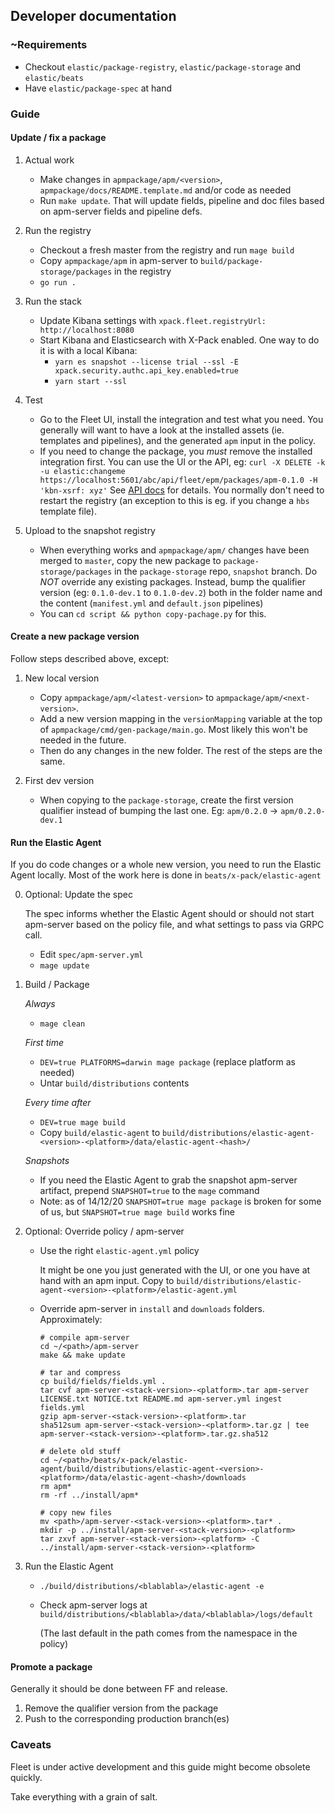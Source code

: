 ## Developer documentation

### ~Requirements

- Checkout `elastic/package-registry`, `elastic/package-storage` and `elastic/beats`
- Have `elastic/package-spec` at hand

### Guide

#### Update / fix a package

1. Actual work
    - Make changes in `apmpackage/apm/<version>`, `apmpackage/docs/README.template.md` and/or code as needed
    - Run `make update`. That will update fields, pipeline and doc files based on apm-server fields and pipeline defs.

2. Run the registry
    - Checkout a fresh master from the registry and run `mage build`
    - Copy `apmpackage/apm` in apm-server to `build/package-storage/packages` in the registry
    - `go run .`

3. Run the stack
    - Update Kibana settings with `xpack.fleet.registryUrl: http://localhost:8080`
    - Start Kibana and Elasticsearch with X-Pack enabled. One way to do it is with a local Kibana:
        - `yarn es snapshot --license trial --ssl -E xpack.security.authc.api_key.enabled=true`
        - `yarn start --ssl`

4. Test
    - Go to the Fleet UI, install the integration and test what you need. You generally will want to have a look at the
   installed assets (ie. templates and pipelines), and the generated `apm` input in the policy.
    - If you need to change the package, you *must* remove the installed integration first. You can use the UI
    or the API, eg: `curl -X DELETE -k -u elastic:changeme https://localhost:5601/abc/api/fleet/epm/packages/apm-0.1.0 -H 'kbn-xsrf: xyz'`
    See [API docs](https://github.com/elastic/kibana/tree/master/x-pack/plugins/fleet/dev_docs/api) for details.
    You normally don't need to restart the registry (an exception to this is eg. if you change a `hbs` template file).

5. Upload to the snapshot registry
    - When everything works and `apmpackage/apm/` changes have been merged to `master`, copy the new package to
    `package-storage/packages` in the `package-storage` repo, `snapshot` branch.
    Do *NOT* override any existing packages. Instead, bump the qualifier version (eg: `0.1.0-dev.1` to `0.1.0-dev.2`)
    both in the folder name and the content (`manifest.yml` and `default.json` pipelines)
    - You can `cd script && python copy-pachage.py` for this.

#### Create a new package version

Follow steps described above, except:

1. New local version
    - Copy `apmpackage/apm/<latest-version>` to `apmpackage/apm/<next-version>`.
    - Add a new version mapping in the `versionMapping` variable at the top of `apmpackage/cmd/gen-package/main.go`.
      Most likely this won't be needed in the future.
    - Then do any changes in the new folder. The rest of the steps are the same.

2. First dev version
    - When copying to the `package-storage`, create the first version qualifier instead of bumping the last one.
      Eg: `apm/0.2.0` -> `apm/0.2.0-dev.1`


#### Run the Elastic Agent

If you do code changes or a whole new version, you need to run the Elastic Agent locally.
Most of the work here is done in `beats/x-pack/elastic-agent`

0. Optional: Update the spec

   The spec informs whether the Elastic Agent should or should not start apm-server based on the policy file,
   and what settings to pass via GRPC call.
    - Edit `spec/apm-server.yml`
    - `mage update`

1. Build / Package

    *Always*
    - `mage clean`

    *First time*
    - `DEV=true PLATFORMS=darwin mage package` (replace platform as needed)
    - Untar `build/distributions` contents

    *Every time after*
    - `DEV=true mage build`
    - Copy `build/elastic-agent` to `build/distributions/elastic-agent-<version>-<platform>/data/elastic-agent-<hash>/`

    *Snapshots*
    - If you need the Elastic Agent to grab the snapshot apm-server artifact, prepend `SNAPSHOT=true` to the `mage` command
    - Note: as of 14/12/20 `SNAPSHOT=true mage package` is broken for some of us, but `SNAPSHOT=true mage build` works fine

2. Optional: Override policy / apm-server
    - Use the right `elastic-agent.yml` policy

      It might be one you just generated with the UI, or one you have at hand with an apm input.
      Copy to `build/distributions/elastic-agent-<version>-<platform>/elastic-agent.yml`

    - Override apm-server in `install` and `downloads` folders. Approximately:
      ```
      # compile apm-server
      cd ~/<path>/apm-server
      make && make update

      # tar and compress
      cp build/fields/fields.yml .
      tar cvf apm-server-<stack-version>-<platform>.tar apm-server LICENSE.txt NOTICE.txt README.md apm-server.yml ingest fields.yml
      gzip apm-server-<stack-version>-<platform>.tar
      sha512sum apm-server-<stack-version>-<platform>.tar.gz | tee apm-server-<stack-version>-<platform>.tar.gz.sha512

      # delete old stuff
      cd ~/<path>/beats/x-pack/elastic-agent/build/distributions/elastic-agent-<version>-<platform>/data/elastic-agent-<hash>/downloads
      rm apm*
      rm -rf ../install/apm*

      # copy new files
      mv <path>/apm-server-<stack-version>-<platform>.tar* .
      mkdir -p ../install/apm-server-<stack-version>-<platform>
      tar zxvf apm-server-<stack-version>-<platform> -C ../install/apm-server-<stack-version>-<platform>
      ```
3. Run the Elastic Agent
    - `./build/distributions/<blablabla>/elastic-agent -e`
    - Check apm-server logs at `build/distributions/<blablabla>/data/<blablabla>/logs/default`

      (The last default in the path comes from the namespace in the policy)

#### Promote a package

Generally it should be done between FF and release.
1. Remove the qualifier version from the package
2. Push to the corresponding production branch(es)


### Caveats

Fleet is under active development and this guide might become obsolete quickly.

Take everything with a grain of salt.
